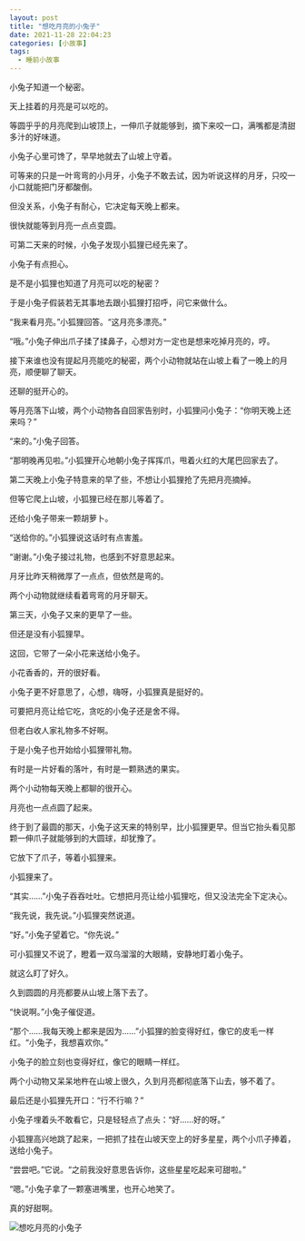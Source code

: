 ```yaml
---
layout: post
title: "想吃月亮的小兔子"
date: 2021-11-28 22:04:23
categories: [小故事]
tags:
  - 睡前小故事
---
```


小兔子知道一个秘密。

天上挂着的月亮是可以吃的。

等圆乎乎的月亮爬到山坡顶上，一伸爪子就能够到，摘下来咬一口，满嘴都是清甜多汁的好味道。

小兔子心里可馋了，早早地就去了山坡上守着。

可等来的只是一叶弯弯的小月牙，小兔子不敢去试，因为听说这样的月牙，只咬一小口就能把门牙都酸倒。

但没关系，小兔子有耐心，它决定每天晚上都来。

很快就能等到月亮一点点变圆。

可第二天来的时候，小兔子发现小狐狸已经先来了。

小兔子有点担心。

是不是小狐狸也知道了月亮可以吃的秘密？

于是小兔子假装若无其事地去跟小狐狸打招呼，问它来做什么。

“我来看月亮。”小狐狸回答。“这月亮多漂亮。”

“哦。”小兔子伸出爪子揉了揉鼻子，心想对方一定也是想来吃掉月亮的，哼。

接下来谁也没有提起月亮能吃的秘密，两个小动物就站在山坡上看了一晚上的月亮，顺便聊了聊天。

还聊的挺开心的。

等月亮落下山坡，两个小动物各自回家告别时，小狐狸问小兔子：“你明天晚上还来吗？”

“来的。”小兔子回答。

“那明晚再见啦。”小狐狸开心地朝小兔子挥挥爪，甩着火红的大尾巴回家去了。

第二天晚上小兔子特意来的早了些，不想让小狐狸抢了先把月亮摘掉。

但等它爬上山坡，小狐狸已经在那儿等着了。

还给小兔子带来一颗胡萝卜。

“送给你的。”小狐狸说这话时有点害羞。

“谢谢。”小兔子接过礼物，也感到不好意思起来。

月牙比昨天稍微厚了一点点，但依然是弯的。

两个小动物就继续看着弯弯的月牙聊天。

第三天，小兔子又来的更早了一些。

但还是没有小狐狸早。

这回，它带了一朵小花来送给小兔子。

小花香香的，开的很好看。

小兔子更不好意思了，心想，嗨呀，小狐狸真是挺好的。

可要把月亮让给它吃，贪吃的小兔子还是舍不得。

但老白收人家礼物多不好啊。

于是小兔子也开始给小狐狸带礼物。

有时是一片好看的落叶，有时是一颗熟透的果实。

两个小动物每天晚上都聊的很开心。

月亮也一点点圆了起来。

终于到了最圆的那天，小兔子这天来的特别早，比小狐狸更早。但当它抬头看见那颗一伸爪子就能够到的大圆球，却犹豫了。

它放下了爪子，等着小狐狸来。

小狐狸来了。

“其实……”小兔子吞吞吐吐。它想把月亮让给小狐狸吃，但又没法完全下定决心。

“我先说，我先说。”小狐狸突然说道。

“好。”小兔子望着它。“你先说。”

可小狐狸又不说了，瞪着一双乌溜溜的大眼睛，安静地盯着小兔子。

就这么盯了好久。

久到圆圆的月亮都要从山坡上落下去了。

“快说啊。”小兔子催促道。

“那个……我每天晚上都来是因为……”小狐狸的脸变得好红，像它的皮毛一样红。“小兔子，我想喜欢你。”

小兔子的脸立刻也变得好红，像它的眼睛一样红。

两个小动物又呆呆地杵在山坡上很久，久到月亮都彻底落下山去，够不着了。

最后还是小狐狸先开口：“行不行嘛？”

小兔子埋着头不敢看它，只是轻轻点了点头：“好……好的呀。”

小狐狸高兴地跳了起来，一把抓了挂在山坡天空上的好多星星，两个小爪子捧着，送给小兔子。

“尝尝吧。”它说。“之前我没好意思告诉你，这些星星吃起来可甜啦。”

“嗯。”小兔子拿了一颗塞进嘴里，也开心地笑了。

真的好甜啊。

![想吃月亮的小兔子](https://i.loli.net/2021/11/28/k6Vog9W7sUftd3Q.jpg)
